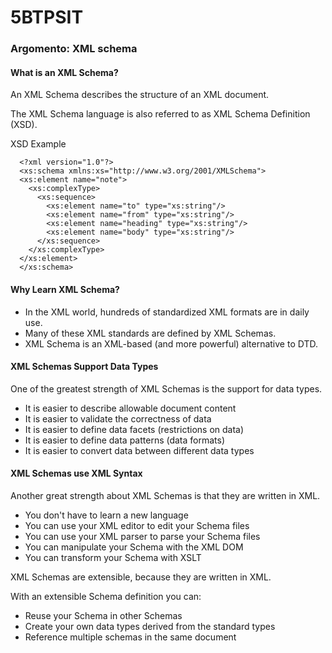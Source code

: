 # 5BTPSIT
<h3>Argomento: XML schema</h3>
<h4>What is an XML Schema?</h4>
<p>An XML Schema describes the structure of an XML document.</p>
<p>The XML Schema language is also referred to as XML Schema Definition (XSD).</p>
<p>XSD Example</p>

      <?xml version="1.0"?>
      <xs:schema xmlns:xs="http://www.w3.org/2001/XMLSchema">
      <xs:element name="note">
        <xs:complexType>
          <xs:sequence>
            <xs:element name="to" type="xs:string"/>
            <xs:element name="from" type="xs:string"/>
            <xs:element name="heading" type="xs:string"/>
            <xs:element name="body" type="xs:string"/>
          </xs:sequence>
        </xs:complexType>
      </xs:element>
      </xs:schema>



<h4>Why Learn XML Schema? </h4>
<ul>
        <li>In the XML world, hundreds of standardized XML formats are in daily use. </li>
        <li>Many of these XML standards are defined by XML Schemas.</li>
        <li> XML Schema is an XML-based (and more powerful) alternative to DTD.</li>
</ul>
<h4>XML Schemas Support Data Types</h4>
<p>One of the greatest strength of XML Schemas is the support for data types.</p>
<ul>
      <li>It is easier to describe allowable document content</li>
      <li>It is easier to validate the correctness of data</li>
      <li>It is easier to define data facets (restrictions on data)</li>
      <li>It is easier to define data patterns (data formats)</li>
      <li>It is easier to convert data between different data types</li>
</ul>

<h4>XML Schemas use XML Syntax</h4>
<p>Another great strength about XML Schemas is that they are written in XML.</p>
    <ul>
        <li>You don't have to learn a new language</li>
        <li>You can use your XML editor to edit your Schema files</li>
        <li>You can use your XML parser to parse your Schema files</li>
        <li>You can manipulate your Schema with the XML DOM</li>
        <li>You can transform your Schema with XSLT</li>
    </ul>
<p>XML Schemas are extensible, because they are written in XML.</p>    
<p>With an extensible Schema definition you can:</p>
    <ul>
        <li>Reuse your Schema in other Schemas</li>
        <li>Create your own data types derived from the standard types</li>
        <li>Reference multiple schemas in the same document</li>
    </ul>




